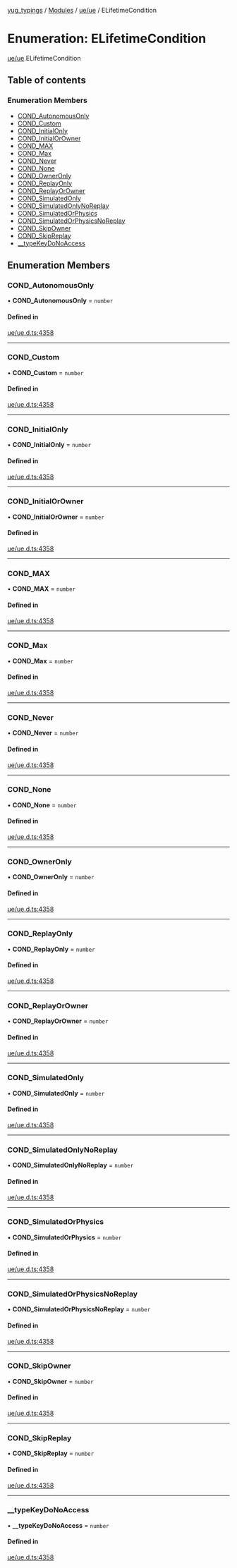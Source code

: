 [yug_typings](../README.md) / [Modules](../modules.md) / [ue/ue](../modules/ue_ue.md) / ELifetimeCondition

# Enumeration: ELifetimeCondition

[ue/ue](../modules/ue_ue.md).ELifetimeCondition

## Table of contents

### Enumeration Members

- [COND\_AutonomousOnly](ue_ue.ELifetimeCondition.md#cond_autonomousonly)
- [COND\_Custom](ue_ue.ELifetimeCondition.md#cond_custom)
- [COND\_InitialOnly](ue_ue.ELifetimeCondition.md#cond_initialonly)
- [COND\_InitialOrOwner](ue_ue.ELifetimeCondition.md#cond_initialorowner)
- [COND\_MAX](ue_ue.ELifetimeCondition.md#cond_max)
- [COND\_Max](ue_ue.ELifetimeCondition.md#cond_max-1)
- [COND\_Never](ue_ue.ELifetimeCondition.md#cond_never)
- [COND\_None](ue_ue.ELifetimeCondition.md#cond_none)
- [COND\_OwnerOnly](ue_ue.ELifetimeCondition.md#cond_owneronly)
- [COND\_ReplayOnly](ue_ue.ELifetimeCondition.md#cond_replayonly)
- [COND\_ReplayOrOwner](ue_ue.ELifetimeCondition.md#cond_replayorowner)
- [COND\_SimulatedOnly](ue_ue.ELifetimeCondition.md#cond_simulatedonly)
- [COND\_SimulatedOnlyNoReplay](ue_ue.ELifetimeCondition.md#cond_simulatedonlynoreplay)
- [COND\_SimulatedOrPhysics](ue_ue.ELifetimeCondition.md#cond_simulatedorphysics)
- [COND\_SimulatedOrPhysicsNoReplay](ue_ue.ELifetimeCondition.md#cond_simulatedorphysicsnoreplay)
- [COND\_SkipOwner](ue_ue.ELifetimeCondition.md#cond_skipowner)
- [COND\_SkipReplay](ue_ue.ELifetimeCondition.md#cond_skipreplay)
- [\_\_typeKeyDoNoAccess](ue_ue.ELifetimeCondition.md#__typekeydonoaccess)

## Enumeration Members

### COND\_AutonomousOnly

• **COND\_AutonomousOnly** = `number`

#### Defined in

[ue/ue.d.ts:4358](https://github.com/YugMetaverse/yug_typings/blob/25cad34/ue/ue.d.ts#L4358)

___

### COND\_Custom

• **COND\_Custom** = `number`

#### Defined in

[ue/ue.d.ts:4358](https://github.com/YugMetaverse/yug_typings/blob/25cad34/ue/ue.d.ts#L4358)

___

### COND\_InitialOnly

• **COND\_InitialOnly** = `number`

#### Defined in

[ue/ue.d.ts:4358](https://github.com/YugMetaverse/yug_typings/blob/25cad34/ue/ue.d.ts#L4358)

___

### COND\_InitialOrOwner

• **COND\_InitialOrOwner** = `number`

#### Defined in

[ue/ue.d.ts:4358](https://github.com/YugMetaverse/yug_typings/blob/25cad34/ue/ue.d.ts#L4358)

___

### COND\_MAX

• **COND\_MAX** = `number`

#### Defined in

[ue/ue.d.ts:4358](https://github.com/YugMetaverse/yug_typings/blob/25cad34/ue/ue.d.ts#L4358)

___

### COND\_Max

• **COND\_Max** = `number`

#### Defined in

[ue/ue.d.ts:4358](https://github.com/YugMetaverse/yug_typings/blob/25cad34/ue/ue.d.ts#L4358)

___

### COND\_Never

• **COND\_Never** = `number`

#### Defined in

[ue/ue.d.ts:4358](https://github.com/YugMetaverse/yug_typings/blob/25cad34/ue/ue.d.ts#L4358)

___

### COND\_None

• **COND\_None** = `number`

#### Defined in

[ue/ue.d.ts:4358](https://github.com/YugMetaverse/yug_typings/blob/25cad34/ue/ue.d.ts#L4358)

___

### COND\_OwnerOnly

• **COND\_OwnerOnly** = `number`

#### Defined in

[ue/ue.d.ts:4358](https://github.com/YugMetaverse/yug_typings/blob/25cad34/ue/ue.d.ts#L4358)

___

### COND\_ReplayOnly

• **COND\_ReplayOnly** = `number`

#### Defined in

[ue/ue.d.ts:4358](https://github.com/YugMetaverse/yug_typings/blob/25cad34/ue/ue.d.ts#L4358)

___

### COND\_ReplayOrOwner

• **COND\_ReplayOrOwner** = `number`

#### Defined in

[ue/ue.d.ts:4358](https://github.com/YugMetaverse/yug_typings/blob/25cad34/ue/ue.d.ts#L4358)

___

### COND\_SimulatedOnly

• **COND\_SimulatedOnly** = `number`

#### Defined in

[ue/ue.d.ts:4358](https://github.com/YugMetaverse/yug_typings/blob/25cad34/ue/ue.d.ts#L4358)

___

### COND\_SimulatedOnlyNoReplay

• **COND\_SimulatedOnlyNoReplay** = `number`

#### Defined in

[ue/ue.d.ts:4358](https://github.com/YugMetaverse/yug_typings/blob/25cad34/ue/ue.d.ts#L4358)

___

### COND\_SimulatedOrPhysics

• **COND\_SimulatedOrPhysics** = `number`

#### Defined in

[ue/ue.d.ts:4358](https://github.com/YugMetaverse/yug_typings/blob/25cad34/ue/ue.d.ts#L4358)

___

### COND\_SimulatedOrPhysicsNoReplay

• **COND\_SimulatedOrPhysicsNoReplay** = `number`

#### Defined in

[ue/ue.d.ts:4358](https://github.com/YugMetaverse/yug_typings/blob/25cad34/ue/ue.d.ts#L4358)

___

### COND\_SkipOwner

• **COND\_SkipOwner** = `number`

#### Defined in

[ue/ue.d.ts:4358](https://github.com/YugMetaverse/yug_typings/blob/25cad34/ue/ue.d.ts#L4358)

___

### COND\_SkipReplay

• **COND\_SkipReplay** = `number`

#### Defined in

[ue/ue.d.ts:4358](https://github.com/YugMetaverse/yug_typings/blob/25cad34/ue/ue.d.ts#L4358)

___

### \_\_typeKeyDoNoAccess

• **\_\_typeKeyDoNoAccess** = `number`

#### Defined in

[ue/ue.d.ts:4358](https://github.com/YugMetaverse/yug_typings/blob/25cad34/ue/ue.d.ts#L4358)
